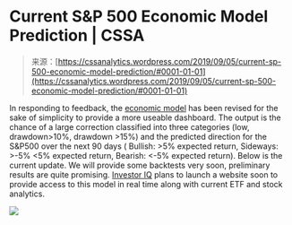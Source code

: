 <!--yml
category: 未分类
date: 2024-05-12 17:41:10
-->

# Current S&P 500 Economic Model Prediction | CSSA

> 来源：[https://cssanalytics.wordpress.com/2019/09/05/current-sp-500-economic-model-prediction/#0001-01-01](https://cssanalytics.wordpress.com/2019/09/05/current-sp-500-economic-model-prediction/#0001-01-01)

In responding to feedback, the [economic model](https://cssanalytics.wordpress.com/2019/05/14/shiny-new-toys/) has been revised for the sake of simplicity to provide a more useable dashboard. The output is the chance of a large correction classified into three categories (low, drawdown>10%, drawdown >15%) and the predicted direction for the S&P500 over the next 90 days ( Bullish: >5% expected return, Sideways: >-5% <5% expected return, Bearish: <-5% expected return). Below is the current update. We will provide some backtests very soon, preliminary results are quite promising. [Investor IQ](https://cssanalytics.wordpress.com/investor-iq-2/) plans to launch a website soon to provide access to this model in real time along with current ETF and stock analytics.

![](img/9ba4a66621d158d3e56a9b055b084500.png)
